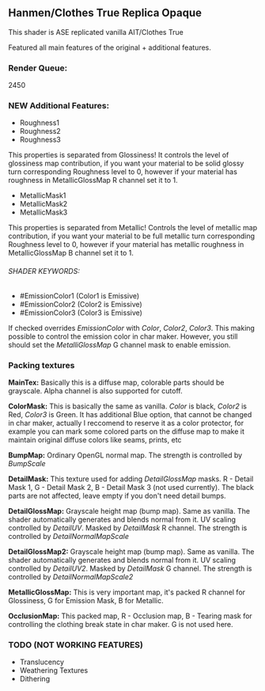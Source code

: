 ## Hanmen/Clothes True Replica Opaque
This shader is ASE replicated vanilla AIT/Clothes True

Featured all main features of the original + additional features.

### Render Queue:
2450

### NEW Additional Features:

- Roughness1
- Roughness2
- Roughness3

This properties is separated from Glossiness! It controls the level of glossiness map contribution, if you want your material to be solid glossy turn corresponding Roughness level to 0, however if your material has roughness in MetallicGlossMap R channel set it to 1.

- MetallicMask1
- MetallicMask2
- MetallicMask3

This properties is separated from Metallic! Controls the level of metallic map contribution, if you want your material to be full metallic turn corresponding Roughness level to 0, however if your material has metallic roughness in MetallicGlossMap B channel set it to 1.

###### SHADER KEYWORDS:

- #EmissionColor1 (Color1 is Emissive)
- #EmissionColor2 (Color2 is Emissive)
- #EmissionColor3 (Color3 is Emissive)
 
If checked overrides _EmissionColor_ with _Color_, _Color2_, _Color3_. This making possible to control the emission color in char maker. However, you still should set the _MetalliGlossMap_ G channel mask to enable emission. 
 
 
 
### Packing textures

**MainTex:** Basically this is a diffuse map, colorable parts should be grayscale. Alpha channel is also supported for cutoff.

**ColorMask:** This is basically the same as vanilla. _Color_ is black, _Color2_ is Red, _Color3_ is Green. It has additional Blue option, that cannot be changed in char maker, actually I reccomend to reserve it as a color protector, for example you can mark some colored parts on the diffuse map to make it maintain original diffuse colors like seams, prints, etc

**BumpMap:** Ordinary OpenGL normal map. The strength is controlled by _BumpScale_ 

**DetailMask:** This texture used for adding _DetailGlossMap_ masks. R - Detail Mask 1, G - Detail Mask 2, B - Detail Mask 3 (not used currently). The black parts are not affected, leave empty if you don't need detail bumps.

**DetailGlossMap:** Grayscale height map (bump map). Same as vanilla. The shader automatically generates and blends normal from it. UV scaling controlled by _DetailUV_. Masked by _DetailMask_ R channel. The strength is controlled by _DetailNormalMapScale_ 

**DetailGlossMap2:** Grayscale height map (bump map). Same as vanilla. The shader automatically generates and blends normal from it. UV scaling controlled by _DetailUV2_. Masked by _DetailMask_ G channel.  The strength is controlled by _DetailNormalMapScale2_ 

**MetallicGlossMap:** This is very important map, it's packed R channel for Glossiness, G for Emission Mask, B for Metallic.

**OcclusionMap:** This packed map, R - Occlusion map, B - Tearing mask for controlling the clothing break state in char maker. G is not used here.



### TODO (NOT WORKING FEATURES)

- Translucency
- Weathering Textures
- Dithering

